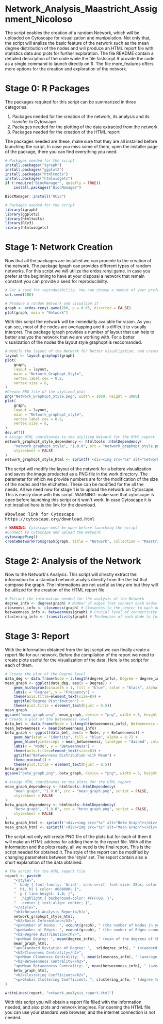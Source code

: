 # Network_Analysis_Maastricht_Assignment_Nicoloso
The script enables the creation of a random Network, which will be uploaded on Cytoscape for visualization and manipulation. Not only that, the script will analize the basic feature of the network such as the mean degree distribution of the nodes and will produce an HTML report file with statistics data and plots for further exploration. The file README contain a detailed description of the code while the file fastscript.R provide the code as a single command to launch directly on R. The file more_features offers more options for the creation and exploration of the network.

# Stage 0: R Packages
The packages required for this script can be summarized in three categories:

1) Packages needed for the creation of the network, its analysis and its transfer to Cytoscape
2) Packages needed for the plotting of the data extracted from the network 
3) Packages needed for the creation of the HTML report

The packages needed are these, make sure that they are all installed before launching the script. In case you miss some of them, open the installer page of the package, there you can find everything you need.

```R
# Packages needed for the script
install.packages("igraph")
install.packages("ggplot2")
install.packages("htmltools")
install.packages("htmlwidgets")
if (!require("BiocManager", quietly = TRUE))
    install.packages("BiocManager")

BiocManager::install("RCy3")
```
```R
# Packages needed for the script
library(igraph)
library(ggplot2)
library(htmltools)
library(RCy3)
library(htmlwidgets)
```

# Stage 1: Network Creation
Now that all the packages are installed we can procede to the creation of the network. The package Igraph can provides different types of random networks. For this script we will utilize the erdos.renyi.game. In case you prefer at the beginning to have at your disposal a network that remain constant you can provide a seed for reproducibility.
```R
# Set a seed for reproducibility. You can choose a number of your preference
set.seed(106)
```
```R
# Produce a random Network and visualize it
graph <- erdos.renyi.game(200, p = 0.05, directed = FALSE)
plot(graph, main = "Network")
```

With this script the network will be immediatly avaiable for vision. As you can see, most of the nodes are overlapping and it is difficult to visually interpret. The package Igraph provides a number of layout that can help to better analyze the network that we are working with. For a better visualization of the nodes the layout style graphopt is reccomanded.

```R
# Modify the layout of the Network for better visualization, and create file PNG
layout <- layout.graphopt(graph)
plot(
    graph,
    layout = layout,
    main = "Network_Graphopt_Style",
    vertex.label.cex = 0.8,
    vertex.size = 8,
)
#Create PNG file of the stylized plot
png("Network_Graphopt_Style.png", width = 1000, height = 1000)
plot(
    graph,
    layout = layout,
    main = "Network_graphopt_style",
    vertex.label.cex = 0.8,
    vertex.size = 8,
)
dev.off()
# Assign HTML coordinates to the stylized Network for the HTML report
network_graphopt_style_dependency <- htmltools::htmlDependency(
    "network_graphopt_style", "1.0.0", src = "network_graphopt_style.png", script = FALSE,
    stylesheet = FALSE
)
network_graphopt_style_html <- sprintf('<div><img src="%s" alt="network graphopt style"></div>', network_graphopt_style_dependency$src)
```
The script will modify the layout of the network for a bettere visualization and saves the image producted as a PNG file in the work directory. The parameter for which we provide numbers are for the modification of the size of the nodes and the etichettes. These can be modified for the all the needs.
All we need now for stage 1 is to upload the network on Cytoscape. This is easily done with this script. WARNING: make sure that cytoscape is open before launching this script or it won't work. In case Cytoscape it is not installed here is the link for the download.

<pre>
#Dowload link for Cytoscape
https://cytoscape.org/download.html
</pre>

```R
# WARNING: Cytoscape must be open before launching the script
#Connect to Cytoscape and upload the Network
cytoscapePing()
createNetworkFromIgraph(graph, title = "Network", collection = "Maastricht_Assignment")
```

# Stage 2: Analysis of the Network
Now to the Network's Analysis. This script will directly extract the information for a standard network analyis directly from the the list that compose the graph. The informations are not useful as they are but they will be utilized for the creation of the HTML report file.

```R
# Extract the information needed for the analysis of the Network
degree_info <- degree(graph) # Number of edges that connect each nodes
closeness_info <- closeness(graph) # Closeness to the center to each nodes
betweenness_info <- betweenness(graph) # Crucial level of connectivity between nodes 
clustering_info <- transitivity(graph) # Tendencies of each Node to form a group
```

# Stage 3: Report
With the information obtained from the last script we can finally create a report file for our network. Before the compilation of the report we need to create plots useful for the visualization of the data. Here is the script for each of them.

```R
# Create the plot of the Degree level
data_deg <- data.frame(Node = 1:length(degree_info), Degree = degree_info)
mean_graph <- ggplot(data_deg, aes(x = Degree)) +
    geom_histogram(binwidth = 1, fill = "blue", color = "black", alpha = 0.7) +
    labs(x = "Degree", y = "Frequency") +
    theme(axis.title=element_text(size=8)) +
    ggtitle("Degree Distribution") +
    theme(plot.title = element_text(hjust = 0.5))
mean_graph  
ggsave("mean_graph.png", mean_graph, device = "png", width = 5, height = 3)
# Create a plot of the Betweeness level
data_bet <- data.frame(Node = 1:length(betweenness_info), Betweenness = betweenness_info)
mean_betweenness <- mean(betweenness_info)
betw_graph <- ggplot(data_bet, aes(x = Node, y = Betweenness)) +
    geom_bar(stat = "identity", fill = "blue", alpha = 0.7) +
    geom_hline(yintercept = mean_betweenness, linetype = "dashed", color = "red", size = 1) +
    labs(x = "Node", y = "Betweenness") +
    theme(axis.title=element_text(size=8)) +
    ggtitle("Betweenness Distribution with Mean") +
    theme_minimal() +
    theme(plot.title = element_text(hjust = 0.5))
betw_graph
ggsave("betw_graph.png", betw_graph, device = "png", width = 5, height = 3)

# Assign HTML coordinates to the plots for the HTML report
mean_graph_dependency <- htmltools::htmlDependency(
    "mean_graph", "1.0.0", src = "mean_graph.png", script = FALSE,
    stylesheet = FALSE
)
betw_graph_dependency <- htmltools::htmlDependency(
    "betw_graph", "1.0.0", src = "betw_graph.png", script = FALSE,
    stylesheet = FALSE
)
betw_graph_html <- sprintf('<div><img src="%s" alt="Betw Graph"></div>', betw_graph_dependency$src)
mean_graph_html <- sprintf('<div><img src="%s" alt="Mean Graph"></div>', mean_graph_dependency$src)
```

The script not only will create PNG file of the plots but for each of them it will make an HTML address for adding them to the report file. With all the information and the plots ready, all we need is the final report. This is the script needed for obtained it. The style of the report can be modified by changing parameters between the 'style' set. The report contain also a short explanation of the data obtained.
```R
# The script for the HTML report file
report <- paste0(
    "<style>",
    "  body { font-family: 'Arial', sans-serif; font-size: 28px; color: #333; }",
    "  h1, h2 { color: #008080; }",
    "  p { line-height: 1.6; }",
    "  .highlight { background-color: #FFFF00; }",
    "  .center { text-align: center; }",
    "</style>",
    "<h1>Network Analysis Report</h1>",
    network_graphopt_style_html,
    "<h2>Basic Information</h2>",
    "<p>Number of Nodes: ", vcount(graph), " (the number of Nodes in your Network.)</p>",
    "<p>Number of Edges: ", ecount(graph), " (the number of Edges connecting the in your Network.)</p>",
    "<h2>Degree Distribution</h2>",
    "<p>Mean Degree: ", mean(degree_info), " (mean of the degrees of the nodes in the graph. High values = more connected network.)</p>",
    mean_graph_html,
    "<p>Standard Deviation of Degree: ",  sd(degree_info), " (standard deviation of node degrees. High values = heterogeneity in the degree distribution.)</p>",
    "<h2>Closeness Centrality</h2>",
    "<p>Mean Closeness Centrality: ", mean(closeness_info), " (average of closeness centrality values across all Nodes. High values = Nodes in the graph are closer to each other in terms of the shortest path length.)</p>",
    "<h2>Betweenness Centrality</h2>",
    "<p>Mean Betweenness Centrality: ", mean(betweenness_info), " (average betweenness centrality across all nodes in the graph. High values = nodes in the graph have a more crucial role in connecting different parts of the network.)</p>",
    betw_graph_html,
    "<h2>Clustering Coefficient</h2>",
    "<p>Global Clustering Coefficient: ", clustering_info, " (degree to which nodes in a graph tend to cluster together. High values = higher tendency for nodes in the graph to form clusters or groups)</p>"
)

writeLines(report, "network_analysis_report.html")
```
With this script you will obtain a report file filled with the information needed, and also plots and network imagines. For opening the HTML file you can use your standard web browser, and the internet connection is not needed.
